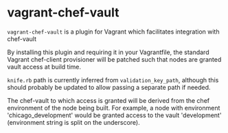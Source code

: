 # vagrant-chef-vault

`vagrant-chef-vault` is a plugin for Vagrant which facilitates integration with chef-vault

By installing this plugin and requiring it in your Vagrantfile, the standard Vagrant chef-client provisioner will be patched such that nodes are granted vault access at build time.

`knife.rb` path is currently inferred from `validation_key_path`, although this should probably be updated to allow passing a separate path if needed.

The chef-vault to which access is granted will be derived from the chef environment of the node being built. For example, a node with environment 'chicago_development' would be granted access to the vault 'development' (environment string is split on the underscore). 
